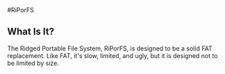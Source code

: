 #RiPorFS

What Is It?
-----------

The Ridged Portable File System, RiPorFS, is designed to be a solid FAT
replacement. Like FAT, it's slow, limited, and ugly, but it is designed not to
be limited by size.
